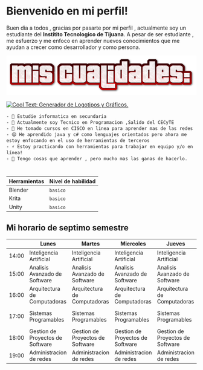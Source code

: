 # Bienvenido en mi perfil!

Buen dia a todos , gracias por pasarte por mi perfil , actualmente soy un estudiante del  **Institito Tecnologico de Tijuana**.
A pesar de ser estudiante , me esfuerzo y me enfoco en aprender nuevos conocimientos que me ayudan a crecer como desarrollador y como persona.




![Screenshot](cooltext363368273725274.png)
 
 <a href="http://es.cooltext.com" target="_top"><img src="https://cooltext.com/images/ct_pixel.gif" width="80" height="15" alt="Cool Text: Generador de Logotipos y Gráficos." border="0" /></a>
 
 
 
 
 ```
- 🔭 Estudie informatica en secundaria
- 📲 Actualmente soy Tecnico en Programacion ,Salido del CECyTE
- 💬 He tomado cursos en CISCO en linea para aprender mas de las redes
- 😄 He aprendido java y c# como lenguajes orientados pero ahora me estoy enfocando en el uso de herramientas de terceros
- ⚡ Estoy practicando con herramientas para trabajar en equipo y/o en línea!
- 🤔 Tengo cosas que aprender , pero mucho mas las ganas de hacerlo.
```
#

|Herramientas    |Nivel de habilidad             |
|----------------|-------------------------------|
|Blender         |`basico`                     |
|Krita           |`basico`                     |
|Unity           |`basico`                     |




## Mi horario de septimo semestre

|       | Lunes                            | Martes                           | Miercoles                        | Jueves                           | Viernes                          |
|-------|----------------------------------|----------------------------------|----------------------------------|----------------------------------|----------------------------------|
| 14:00 | Inteligencia Artificial          | Inteligencia Artificial          | Inteligencia Artificial          | Inteligencia Artificial          |                                  |
| 15:00 | Analisis Avanzado de Software    | Analisis Avanzado de Software    | Analisis Avanzado de Software    | Analisis Avanzado de Software    | Analisis Avanzado de Software    |
| 16:00 | Arquitectura de Computadoras     | Arquitectura de Computadoras     | Arquitectura de Computadoras     | Arquitectura de Computadoras     | Arquitectura de Computadoras     |
| 17:00 | Sistemas Programables            | Sistemas Programables            | Sistemas Programables            | Sistemas Programables            | Gestion de Proyectos de Software |
| 18:00 | Gestion de Proyectos de Software | Gestion de Proyectos de Software | Gestion de Proyectos de Software | Gestion de Proyectos de Software | Gestion de Proyectos de Software |
| 19:00 | Administracion de redes          | Administracion de redes          | Administracion de redes          | Administracion de redes          |                                  |














<!--
**chavira10/chavira10** is a ✨ _special_ ✨ repository because its `README.md` (this file) appears on your GitHub profile.

-->
